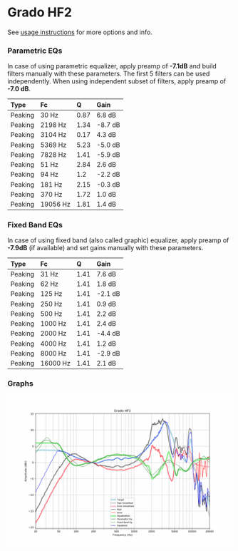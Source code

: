 # Grado HF2
See [usage instructions](https://github.com/jaakkopasanen/AutoEq#usage) for more options and info.

### Parametric EQs
In case of using parametric equalizer, apply preamp of **-7.1dB** and build filters manually
with these parameters. The first 5 filters can be used independently.
When using independent subset of filters, apply preamp of **-7.0 dB**.

| Type    | Fc       |    Q | Gain    |
|:--------|:---------|:-----|:--------|
| Peaking | 30 Hz    | 0.87 | 6.8 dB  |
| Peaking | 2198 Hz  | 1.34 | -8.7 dB |
| Peaking | 3104 Hz  | 0.17 | 4.3 dB  |
| Peaking | 5369 Hz  | 5.23 | -5.0 dB |
| Peaking | 7828 Hz  | 1.41 | -5.9 dB |
| Peaking | 51 Hz    | 2.84 | 2.6 dB  |
| Peaking | 94 Hz    | 1.2  | -2.2 dB |
| Peaking | 181 Hz   | 2.15 | -0.3 dB |
| Peaking | 370 Hz   | 1.72 | 1.0 dB  |
| Peaking | 19056 Hz | 1.81 | 1.4 dB  |

### Fixed Band EQs
In case of using fixed band (also called graphic) equalizer, apply preamp of **-7.9dB**
(if available) and set gains manually with these parameters.

| Type    | Fc       |    Q | Gain    |
|:--------|:---------|:-----|:--------|
| Peaking | 31 Hz    | 1.41 | 7.6 dB  |
| Peaking | 62 Hz    | 1.41 | 1.8 dB  |
| Peaking | 125 Hz   | 1.41 | -2.1 dB |
| Peaking | 250 Hz   | 1.41 | 0.9 dB  |
| Peaking | 500 Hz   | 1.41 | 2.2 dB  |
| Peaking | 1000 Hz  | 1.41 | 2.4 dB  |
| Peaking | 2000 Hz  | 1.41 | -4.4 dB |
| Peaking | 4000 Hz  | 1.41 | 1.2 dB  |
| Peaking | 8000 Hz  | 1.41 | -2.9 dB |
| Peaking | 16000 Hz | 1.41 | 2.1 dB  |

### Graphs
![](./Grado%20HF2.png)